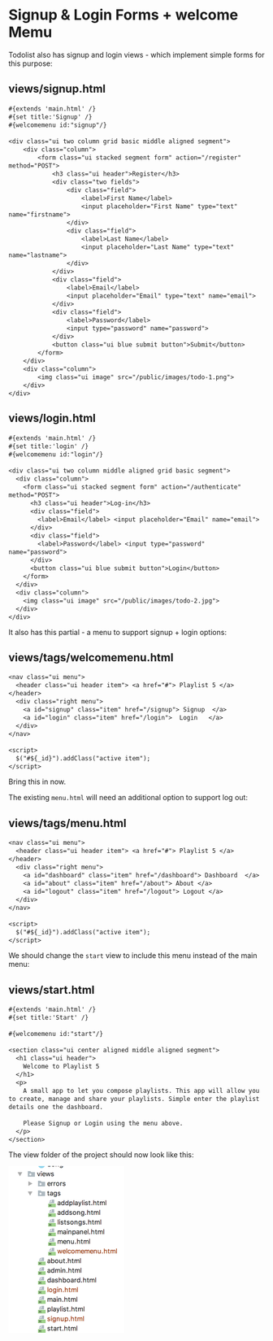 # Signup & Login Forms + welcome Memu

Todolist also has signup and login views - which implement simple forms for this purpose:

## views/signup.html

~~~
#{extends 'main.html' /}
#{set title:'Signup' /}
#{welcomemenu id:"signup"/}

<div class="ui two column grid basic middle aligned segment">
    <div class="column">
        <form class="ui stacked segment form" action="/register" method="POST">
            <h3 class="ui header">Register</h3>
            <div class="two fields">
                <div class="field">
                    <label>First Name</label>
                    <input placeholder="First Name" type="text" name="firstname">
                </div>
                <div class="field">
                    <label>Last Name</label>
                    <input placeholder="Last Name" type="text" name="lastname">
                </div>
            </div>
            <div class="field">
                <label>Email</label>
                <input placeholder="Email" type="text" name="email">
            </div>
            <div class="field">
                <label>Password</label>
                <input type="password" name="password">
            </div>
            <button class="ui blue submit button">Submit</button>
        </form>
    </div>
    <div class="column">
        <img class="ui image" src="/public/images/todo-1.png">
    </div>
</div>
~~~


## views/login.html

~~~
#{extends 'main.html' /}
#{set title:'login' /}
#{welcomemenu id:"login"/}

<div class="ui two column middle aligned grid basic segment">
  <div class="column">
    <form class="ui stacked segment form" action="/authenticate" method="POST">
      <h3 class="ui header">Log-in</h3>
      <div class="field">
        <label>Email</label> <input placeholder="Email" name="email">
      </div>
      <div class="field">
        <label>Password</label> <input type="password" name="password">
      </div>
      <button class="ui blue submit button">Login</button>
    </form>
  </div>
  <div class="column">
    <img class="ui image" src="/public/images/todo-2.jpg">
  </div>
</div>
~~~


It also has this partial - a menu to support signup + login options:


## views/tags/welcomemenu.html

~~~
<nav class="ui menu">
  <header class="ui header item"> <a href="#"> Playlist 5 </a></header>
  <div class="right menu">
    <a id="signup" class="item" href="/signup"> Signup  </a>
    <a id="login" class="item" href="/login">  Login   </a>
  </div>
</nav>

<script>
  $("#${_id}").addClass("active item");
</script>
~~~

Bring this in now.

The existing `menu.html` will need an additional option to support log out:

## views/tags/menu.html

~~~
<nav class="ui menu">
  <header class="ui header item"> <a href="#"> Playlist 5 </a></header>
  <div class="right menu">
    <a id="dashboard" class="item" href="/dashboard"> Dashboard  </a>
    <a id="about" class="item" href="/about"> About </a>
    <a id="logout" class="item" href="/logout"> Logout </a>
  </div>
</nav>

<script>
  $("#${_id}").addClass("active item");
</script>
~~~


We should change the `start` view to include this menu instead of the main menu:

## views/start.html

~~~
#{extends 'main.html' /}
#{set title:'Start' /}

#{welcomemenu id:"start"/}

<section class="ui center aligned middle aligned segment">
  <h1 class="ui header">
    Welcome to Playlist 5
  </h1> 
  <p>
    A small app to let you compose playlists. This app will allow you to create, manage and share your playlists. Simple enter the playlist details one the dashboard.

    Please Signup or Login using the menu above.
  </p>
</section>
~~~


The view folder of the project should now look like this:

![](img/07.png)
